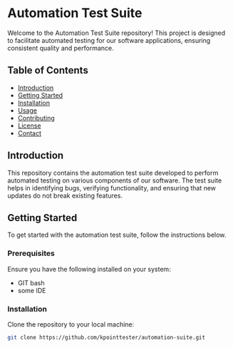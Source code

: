 # Automation Test Suite

Welcome to the Automation Test Suite repository! This project is designed to facilitate automated testing for our software applications, ensuring consistent quality and performance.

## Table of Contents

- [Introduction](#introduction)
- [Getting Started](#getting-started)
- [Installation](#installation)
- [Usage](#usage)
- [Contributing](#contributing)
- [License](#license)
- [Contact](#contact)

## Introduction

This repository contains the automation test suite developed to perform automated testing on various components of our software. The test suite helps in identifying bugs, verifying functionality, and ensuring that new updates do not break existing features.

## Getting Started

To get started with the automation test suite, follow the instructions below.

### Prerequisites

Ensure you have the following installed on your system:

- GIT bash 
- some IDE

### Installation

Clone the repository to your local machine:

```bash
git clone https://github.com/kpointtester/automation-suite.git

